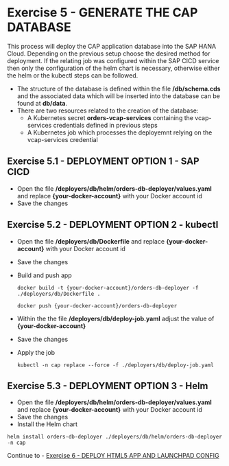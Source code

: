 # Exercise 5 - GENERATE THE CAP DATABASE

This process will deploy the CAP application database into the SAP HANA Cloud. Depending on the previous setup choose the desired method for deployment. If the relating job was configured within the SAP CICD service then only the configuration of the helm chart is necessary, otherwise either the helm or the kubectl steps can be followed.

- The structure of the database is defined within the file **/db/schema.cds** and the associated data which will be inserted into the database can be found at **db/data**.
- There are two resources related to the creation of the database:
  - A Kubernetes secret **orders-vcap-services** containing the vcap-services credentials defined in previous steps
  - A Kubernetes job which processes the deployemnt relying on the vcap-services credential

## Exercise 5.1 - DEPLOYMENT OPTION 1 - SAP CICD

- Open the file **/deployers/db/helm/orders-db-deployer/values.yaml** and replace **{your-docker-account}** with your Docker account id
- Save the changes

## Exercise 5.2 - DEPLOYMENT OPTION 2 - kubectl

- Open the file **/deployers/db/Dockerfile** and replace **{your-docker-account}** with your Docker account id
- Save the changes
- Build and push app

  ```shell
  docker build -t {your-docker-account}/orders-db-deployer -f ./deployers/db/Dockerfile .

  docker push {your-docker-account}/orders-db-deployer
  ```

- Within the the file **/deployers/db/deploy-job.yaml** adjust the value of **{your-docker-account}**
- Save the changes
- Apply the job

  ```shell
  kubectl -n cap replace --force -f ./deployers/db/deploy-job.yaml
  ```

## Exercise 5.3 - DEPLOYMENT OPTION 3 - Helm

- Open the file **/deployers/db/helm/orders-db-deployer/values.yaml** and replace **{your-docker-account}** with your Docker account id
- Save the changes
- Install the Helm chart

```shell
helm install orders-db-deployer ./deployers/db/helm/orders-db-deployer -n cap
```

Continue to - [Exercise 6 - DEPLOY HTML5 APP AND LAUNCHPAD CONFIG](../ex6/README.md)
